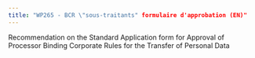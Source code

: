 ```yaml
---
title: "WP265 - BCR \"sous-traitants" formulaire d'approbation (EN)"
---
```


Recommendation on the Standard Application form for Approval of Processor Binding Corporate Rules for the Transfer of Personal Data

